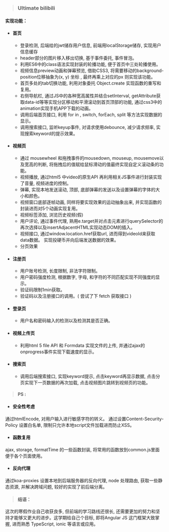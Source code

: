 > ### Ultimate bilibili

#### 实现功能：

* #### 首页

  * 登录检测, 后端给的jwt储存用户信息, 前端用localStorage储存, 实现用户信息缓存
  * header部分的图片移入移出切换, 基于事件委托, 事件冒泡。
  * 利用ES6中的class语法实现封装的轮播功能, 便于首页中三处轮播使用。
  * 视频信息preview动画和弹幕预览, 借助CSS3, 将需要移动的background-position位移抽象为(x, y) 坐标 , 最终再乘上对应的px 则实现该功能。
  * 首页多处的tab切换功能, 利用对象委托 Object.create 实现函数的重写和复用。
  * 右侧导航栏,  通过JS中的各种宽高属性并结合setInterval,  getAttribute获取data-id等等实现分区移动和平滑滚动到首页顶部的功能, 通过css3中的animation实现手机APP下载的动画。
  * 调用后端首页接口, 利用 for in , switch, forEach, split 等方法实现数据的显示。
  * 调用搜索接口, 监听keyup事件, 对请求使用debounce, 减少请求频率, 实现搜索keyword的提示效果。


* #### 视频页

  * 通过 mousewheel 和拖拽事件的mousedown, mouseup, mousemove以及宽高的判断, 将拖拽后的值赋给鼠标滑动的值最终实现自定义滚动条的功能。
  * 视频播放, 通过html5 中video的原生API 再利用相关JS事件进行封装实现了音量, 视频进度的控制。
  * 弹幕, 实现本地发送滚动, 顶部, 底部弹幕的发送以及设置弹幕的字体的大小和颜色。
  * 视频窗口底部逐帧动画, 同样将要实现效果的运动抽象出来, 并实现函数的封装进而对5个动画实现复用。
  * 视频标签添加, 浏览历史视频(假)
  * 用户评论, 通过事件代理, 熟用e.target并对点击元素进行querySelector的再次选择以及insertAdjacentHTML实现动态DOM的插入。
  * 视频接口, 通过window.location.href获取url, 进而得到videoId来获取data数据。 实现投硬币并向后端发送数据的效果。
  * 分页效果


* #### 注册页

  * 用户账号检测, 长度限制, 非法字符限制。
  * 用户密码强度检测, 根据数字, 字母, 和字符的不同匹配实现不同强度的显示。
  * 验证码限制1min获取。
  * 验证码以及注册接口的调用。( 尝试了下 fetch 获取接口 )


* #### 登录页

  * 用户名和密码输入的检测以及检测其是否正确。

* #### 视频上传页

  * 利用html 5 file API 和 Formdata 实现文件的上传, 并通过ajax的onprogress事件实现下载速度的显示。


* #### 搜索页

  * 调用后端搜索接口, 实现keyword提示, 点击keyword再显示数据, 点击分页实现下一页数据的再次加载, 点击视频图片跳转到视频页的功能。

> #### PS :

* #### 安全性考虑

通过htmlEncode, 对用户输入进行敏感字符的转义。 通过设置Content-Security-Policy 设置白名单, 限制只允许本地script文件加载进而防止XSS。

* #### 函数复用

ajax, storage, formatTime 的一些函数封装, 将常用的函数放到common.js里面便于各个页面使用。

* ####  反向代理

通过koa-proxies 设置本地到后端服务器的反向代理, node 处理路由, 获取一些静态资源, 并解决跨域问题, 较好的实现了前后端分离。



> #### 结语： 

这次的寒假作业自己收获良多, 但前端的学习路线还很长, 还需要更加的努力和坚持才能够又更大的进步。这学期给自己个目标,  即将Angular JS 这门框架大致掌握,  进而熟悉 TypeScript, ionic 等语言或应用。











